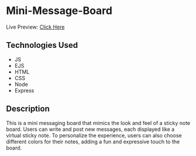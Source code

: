 # Mini-Message-Board
Live Preview: [Click Here](https://mini-message-board-3tug.onrender.com/)

## Technologies Used

* JS
* EJS
* HTML
* CSS
* Node
* Express

## Description
This is a mini messaging board that mimics the look and feel of a sticky note board. Users can write and post new messages, each displayed like a virtual sticky note. To personalize the experience, users can also choose different colors for their notes, adding a fun and expressive touch to the board.

